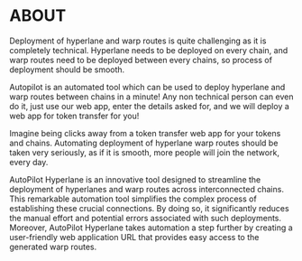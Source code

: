 # ABOUT
Deployment of hyperlane and warp routes is quite challenging as it is completely technical. Hyperlane needs to be deployed on every chain, and warp routes need to be deployed between every chains, so process of deployment should be smooth.

Autopilot is an automated tool which can be used to deploy hyperlane and warp routes between chains in a minute! Any non technical person can even do it, just use our web app, enter the details asked for, and we will deploy a web app for token transfer for you!

Imagine being clicks away from a token transfer web app for your tokens and chains. Automating deployment of hyperlane warp routes should be taken very seriously, as if it is smooth, more people will join the network, every day.

AutoPilot Hyperlane is an innovative tool designed to streamline the deployment of hyperlanes and warp routes across interconnected chains. This remarkable automation tool simplifies the complex process of establishing these crucial connections. By doing so, it significantly reduces the manual effort and potential errors associated with such deployments. Moreover, AutoPilot Hyperlane takes automation a step further by creating a user-friendly web application URL that provides easy access to the generated warp routes.
